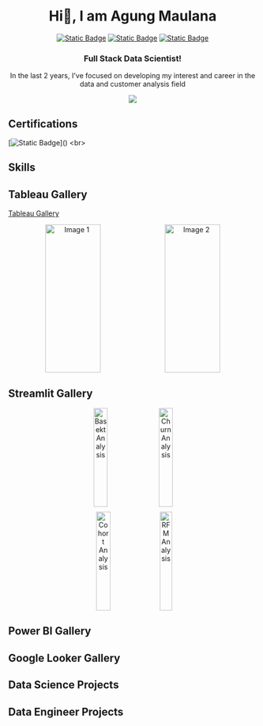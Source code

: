 <div align="center"><h1>Hi👋, I am Agung Maulana</h1></div>


<div align="center">

  [![Static Badge](https://img.shields.io/badge/Twitter-%20-%20?style=social&logo=x)](https://twitter.com/agungxgb)
  [![Static Badge](https://img.shields.io/badge/Instagram-%20-%20?style=social&logo=instagram)](https://www.instagram.com/agungvpzz/)
  [![Static Badge](https://img.shields.io/badge/Linkedin-%20-%20?style=social&logo=linkedin)](https://www.linkedin.com/in/agung-maulana-work/)
</div>
<div align="center"><h3>Full Stack Data Scientist!</h3></div>
<div align="center">In the last 2 years, I've focused on developing my interest and career in the data and customer analysis field</div>


<!-- Github Summary -->
<div align="center">
  
  [![](https://github-profile-summary-cards.vercel.app/api/cards/profile-details?username=Agungvpzz&theme=dark)](https://github.com/Agungvpzz)  
</div>


<!-- Certifications -->
<h2>Certifications</h2>

[![Static Badge](https://img.shields.io/badge/Data%20Science-Specialization-%20?)]()
<br>



<!-- Skills -->
<h2>Skills</h2>


<!-- Tableau Gallery -->
<h2>Tableau Gallery</h2>

[Tableau Gallery](https://public.tableau.com/app/profile/agung.maulana6062/vizzes)
<div align="center" style="display: flex; justify-content: center; gap: 10px; max-width: 100%; margin: 10px;">
  <img src="https://github.com/Agungvpzz/Agungvpzz/assets/48642326/19d275a1-3fb3-4a0a-a764-a377bc9d4eed" alt="Image 1" style="width: 48%; height: 300px;" />
  <img src="https://github.com/Agungvpzz/Agungvpzz/assets/48642326/d091f25a-7ebe-4063-aa97-f41b7d3b4c13" alt="Image 2" style="width: 48%; height: 300px;" />  
</div>

<!-- Streamlit Gallery -->
<h2>Streamlit Gallery</h2>
<div align="center" style="display: flex; justify-content: center; gap: 10px; max-width: 100%; margin: 10px;">
    <a href="https://basket-analysis.streamlit.app/" target="_blank">
      <img src="https://github.com/Agungvpzz/Agungvpzz/assets/48642326/9782ce0b-aa94-4eff-a8dd-a9a91ff5f29d" alt="Basekt Analysis" style="width: 48%; height: 200px;"/>
    </a> 
    <a href="https://customer-churn-analysis.streamlit.app/" target="_blank">
      <img src="https://github.com/Agungvpzz/Agungvpzz/assets/48642326/c707b83b-1f98-4b57-877a-ac078bfc23c8" alt="Churn Analysis" style="width: 48%; height: 200px;"/>
    </a>
</div>


<div align="center" style="display: flex; justify-content: center; gap: 10px; max-width: 100%; margin: 10px;">
  <a href="https://cohort-analysis.streamlit.app/" target="_blank">
    <img src="https://github.com/Agungvpzz/Agungvpzz/assets/48642326/2e776527-760c-4d32-ab32-b5761ab50708" alt="Cohort Analysis" style="width: 48%; height: 200px;"/>
  </a>
  <a href="https://rfm-analysis.streamlit.app/" target="_blank">
    <img src="https://github.com/Agungvpzz/Agungvpzz/assets/48642326/6a6b8aeb-5317-4f36-bbc7-7f46a22c853e" alt="RFM Analysis" style="width: 48%; height: 200px;"/>
  </a>
</div>


<!-- Power BI Gallery -->
<h2>Power BI Gallery</h2>


<!-- Google Data Studio Gallery -->
<h2>Google Looker Gallery</h2>


<!-- Data Science Project -->
<h2>Data Science Projects</h2>


<!-- Data Engineer Project -->
<h2>Data Engineer Projects</h2>
